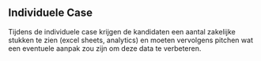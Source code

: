 ## Individuele Case
Tijdens de individuele case krijgen de kandidaten een aantal zakelijke stukken te zien (excel sheets, analytics) en moeten vervolgens pitchen wat een eventuele aanpak zou zijn om deze data te verbeteren.